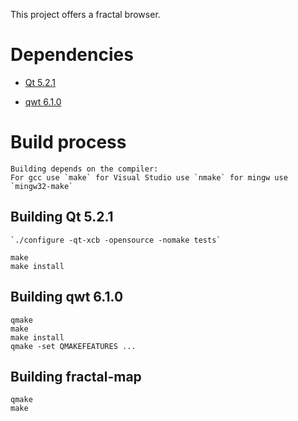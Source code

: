 This project offers a fractal browser.

# Dependencies

- [Qt 5.2.1](http://qt-project.org/downloads/)
  
- [qwt 6.1.0](http://sourceforge.net/projects/qwt/)

# Build process
    Building depends on the compiler:    
    For gcc use `make` for Visual Studio use `nmake` for mingw use `mingw32-make`   

## Building Qt 5.2.1
    `./configure -qt-xcb -opensource -nomake tests`   
   `make`    
   `make install` 

## Building qwt 6.1.0
   `qmake`   
   `make`   
   `make install`  
   `qmake -set QMAKEFEATURES ...`   
   
## Building fractal-map
   `qmake`   
   `make` 
